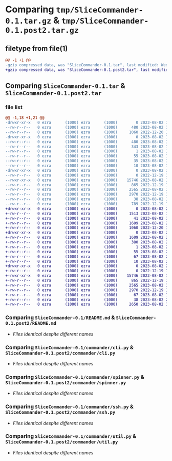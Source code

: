 # Comparing `tmp/SliceCommander-0.1.tar.gz` & `tmp/SliceCommander-0.1.post2.tar.gz`

## filetype from file(1)

```diff
@@ -1 +1 @@
-gzip compressed data, was "SliceCommander-0.1.tar", last modified: Wed Aug  2 19:50:12 2023, max compression
+gzip compressed data, was "SliceCommander-0.1.post2.tar", last modified: Wed Aug  2 20:00:04 2023, max compression
```

## Comparing `SliceCommander-0.1.tar` & `SliceCommander-0.1.post2.tar`

### file list

```diff
@@ -1,18 +1,21 @@
-drwxr-xr-x   0 ezra      (1000) ezra      (1000)        0 2023-08-02 19:50:12.718105 SliceCommander-0.1/
--rw-r--r--   0 ezra      (1000) ezra      (1000)      480 2023-08-02 19:50:12.718105 SliceCommander-0.1/PKG-INFO
--rw-r--r--   0 ezra      (1000) ezra      (1000)     1060 2022-12-20 19:23:00.000000 SliceCommander-0.1/README.md
-drwxr-xr-x   0 ezra      (1000) ezra      (1000)        0 2023-08-02 19:50:12.718105 SliceCommander-0.1/SliceCommander.egg-info/
--rw-r--r--   0 ezra      (1000) ezra      (1000)      480 2023-08-02 19:50:12.000000 SliceCommander-0.1/SliceCommander.egg-info/PKG-INFO
--rw-r--r--   0 ezra      (1000) ezra      (1000)      343 2023-08-02 19:50:12.000000 SliceCommander-0.1/SliceCommander.egg-info/SOURCES.txt
--rw-r--r--   0 ezra      (1000) ezra      (1000)        1 2023-08-02 19:50:12.000000 SliceCommander-0.1/SliceCommander.egg-info/dependency_links.txt
--rw-r--r--   0 ezra      (1000) ezra      (1000)       55 2023-08-02 19:50:12.000000 SliceCommander-0.1/SliceCommander.egg-info/entry_points.txt
--rw-r--r--   0 ezra      (1000) ezra      (1000)       35 2023-08-02 19:50:12.000000 SliceCommander-0.1/SliceCommander.egg-info/requires.txt
--rw-r--r--   0 ezra      (1000) ezra      (1000)       10 2023-08-02 19:50:12.000000 SliceCommander-0.1/SliceCommander.egg-info/top_level.txt
-drwxr-xr-x   0 ezra      (1000) ezra      (1000)        0 2023-08-02 19:50:12.718105 SliceCommander-0.1/commander/
--rw-r--r--   0 ezra      (1000) ezra      (1000)        0 2022-12-19 19:11:09.000000 SliceCommander-0.1/commander/__init__.py
--rwxr-xr-x   0 ezra      (1000) ezra      (1000)    15746 2023-08-02 19:42:52.000000 SliceCommander-0.1/commander/cli.py
--rw-r--r--   0 ezra      (1000) ezra      (1000)      865 2022-12-19 19:11:09.000000 SliceCommander-0.1/commander/spinner.py
--rw-r--r--   0 ezra      (1000) ezra      (1000)     2565 2023-08-02 17:06:40.000000 SliceCommander-0.1/commander/ssh.py
--rw-r--r--   0 ezra      (1000) ezra      (1000)     2970 2022-12-19 19:11:09.000000 SliceCommander-0.1/commander/util.py
--rw-r--r--   0 ezra      (1000) ezra      (1000)       38 2023-08-02 19:50:12.718105 SliceCommander-0.1/setup.cfg
--rw-r--r--   0 ezra      (1000) ezra      (1000)      789 2022-12-19 19:11:15.000000 SliceCommander-0.1/setup.py
+drwxr-xr-x   0 ezra      (1000) ezra      (1000)        0 2023-08-02 20:00:04.577834 SliceCommander-0.1.post2/
+-rw-r--r--   0 ezra      (1000) ezra      (1000)     1513 2023-08-02 19:58:53.000000 SliceCommander-0.1.post2/LICENSE
+-rw-r--r--   0 ezra      (1000) ezra      (1000)       41 2023-08-02 19:58:57.000000 SliceCommander-0.1.post2/MANIFEST.in
+-rw-r--r--   0 ezra      (1000) ezra      (1000)     1609 2023-08-02 20:00:04.577834 SliceCommander-0.1.post2/PKG-INFO
+-rw-r--r--   0 ezra      (1000) ezra      (1000)     1060 2022-12-20 19:23:00.000000 SliceCommander-0.1.post2/README.md
+drwxr-xr-x   0 ezra      (1000) ezra      (1000)        0 2023-08-02 20:00:04.577834 SliceCommander-0.1.post2/SliceCommander.egg-info/
+-rw-r--r--   0 ezra      (1000) ezra      (1000)     1609 2023-08-02 20:00:04.000000 SliceCommander-0.1.post2/SliceCommander.egg-info/PKG-INFO
+-rw-r--r--   0 ezra      (1000) ezra      (1000)      380 2023-08-02 20:00:04.000000 SliceCommander-0.1.post2/SliceCommander.egg-info/SOURCES.txt
+-rw-r--r--   0 ezra      (1000) ezra      (1000)        1 2023-08-02 20:00:04.000000 SliceCommander-0.1.post2/SliceCommander.egg-info/dependency_links.txt
+-rw-r--r--   0 ezra      (1000) ezra      (1000)       55 2023-08-02 20:00:04.000000 SliceCommander-0.1.post2/SliceCommander.egg-info/entry_points.txt
+-rw-r--r--   0 ezra      (1000) ezra      (1000)       67 2023-08-02 20:00:04.000000 SliceCommander-0.1.post2/SliceCommander.egg-info/requires.txt
+-rw-r--r--   0 ezra      (1000) ezra      (1000)       10 2023-08-02 20:00:04.000000 SliceCommander-0.1.post2/SliceCommander.egg-info/top_level.txt
+drwxr-xr-x   0 ezra      (1000) ezra      (1000)        0 2023-08-02 20:00:04.577834 SliceCommander-0.1.post2/commander/
+-rw-r--r--   0 ezra      (1000) ezra      (1000)        0 2022-12-19 19:11:09.000000 SliceCommander-0.1.post2/commander/__init__.py
+-rwxr-xr-x   0 ezra      (1000) ezra      (1000)    15746 2023-08-02 19:42:52.000000 SliceCommander-0.1.post2/commander/cli.py
+-rw-r--r--   0 ezra      (1000) ezra      (1000)      865 2022-12-19 19:11:09.000000 SliceCommander-0.1.post2/commander/spinner.py
+-rw-r--r--   0 ezra      (1000) ezra      (1000)     2565 2023-08-02 17:06:40.000000 SliceCommander-0.1.post2/commander/ssh.py
+-rw-r--r--   0 ezra      (1000) ezra      (1000)     2970 2022-12-19 19:11:09.000000 SliceCommander-0.1.post2/commander/util.py
+-rw-r--r--   0 ezra      (1000) ezra      (1000)       67 2023-08-02 19:54:26.000000 SliceCommander-0.1.post2/requirements.txt
+-rw-r--r--   0 ezra      (1000) ezra      (1000)       38 2023-08-02 20:00:04.577834 SliceCommander-0.1.post2/setup.cfg
+-rw-r--r--   0 ezra      (1000) ezra      (1000)     2650 2023-08-02 19:56:14.000000 SliceCommander-0.1.post2/setup.py
```

### Comparing `SliceCommander-0.1/README.md` & `SliceCommander-0.1.post2/README.md`

 * *Files identical despite different names*

### Comparing `SliceCommander-0.1/commander/cli.py` & `SliceCommander-0.1.post2/commander/cli.py`

 * *Files identical despite different names*

### Comparing `SliceCommander-0.1/commander/spinner.py` & `SliceCommander-0.1.post2/commander/spinner.py`

 * *Files identical despite different names*

### Comparing `SliceCommander-0.1/commander/ssh.py` & `SliceCommander-0.1.post2/commander/ssh.py`

 * *Files identical despite different names*

### Comparing `SliceCommander-0.1/commander/util.py` & `SliceCommander-0.1.post2/commander/util.py`

 * *Files identical despite different names*

